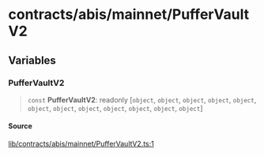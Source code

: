 # contracts/abis/mainnet/PufferVaultV2

## Variables

### PufferVaultV2

> `const` **PufferVaultV2**: readonly [`object`, `object`, `object`, `object`, `object`, `object`, `object`, `object`, `object`, `object`, `object`, `object`]

#### Source

[lib/contracts/abis/mainnet/PufferVaultV2.ts:1](https://github.com/PufferFinance/puffer-sdk/blob/0ca2b2f97faa5e1d10a95d72d7d780e7c6ce957b/lib/contracts/abis/mainnet/PufferVaultV2.ts#L1)
